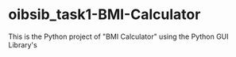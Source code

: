 # oibsib_task1-BMI-Calculator
This is the Python project of "BMI Calculator" using the Python GUI Library's 
